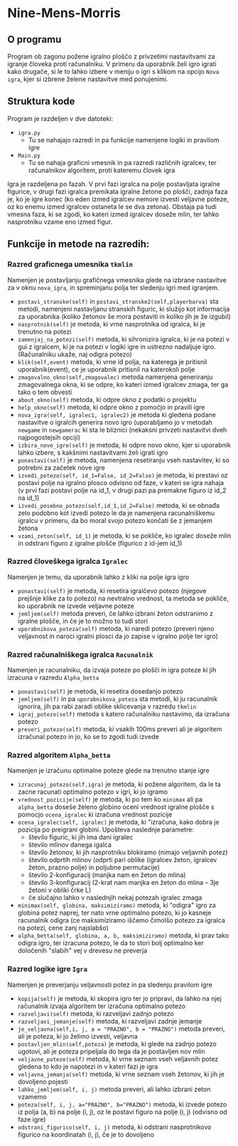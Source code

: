 ﻿# Nine-Mens-Morris

## O programu

Program ob zagonu požene igralno ploščo z privzetimi nastavitvami za igranje človeka proti računalniku.
V primeru da uporabnik želi igro igrati kako drugače, si le to lahko izbere v meniju o igri s klikom na opcijo `Nova igra`, kjer si izbrene želene nastavitve med ponujenimi.

## Struktura kode

Program je razdeljen v dve datoteki:
* `igra.py`
    * Tu se nahajajo razredi in pa funkcije namenjene logiki in pravilom igre
* `Main.py`
    * Tu se nahaja graficni vmesnik in pa razredi različnih igralcev, ter računalnikov algoritem, proti kateremu človek igra
    
Igra je razdeljena po fazah. V prvi fazi igralca na polje postavljata igralne figurice, v drugi fazi igralca premikata igralne žetone po plošči, zadnja faza je, ko je igre konec (ko eden izmed igralcev nemore izvesti veljavne poteze, oz ko enemu izmed igralcev ostaneta le se dva zetona). Obstaja pa tudi vmesna faza, ki se zgodi, ko kateri izmed igralcev doseže mlin, ter lahko nasprotniku vzame eno izmed figur.
    
## Funkcije in metode na razredih:

### Razred graficnega umesnika `tkmlin`

Namenjen je postavljanju grafičnega vmesnika glede na izbrane nastavitve za v oknu `nova_igra`, in spreminjanu polja ter sledenju igri med igranjem.

* `postavi_stranske(self)` in `postavi_stranske2(self,playerbarva)` sta metodi, namenjeni nastavljanu stranskih figuric, ki služijo kot informacija za uporabnika (koliko žetonov še mora postaviti in koliko jih je že izgubil)
* `nasprotnik(self)` je metoda, ki vrne nasprotnika od igralca, ki je trenutno na potezi
* `zamenjaj_na_potezi(self)` metoda, ki sihronizira igralca, ki je na potezi v gui z igralcem, ki je na potezi v logiki igre in ustrezno nadaljuje igro. (Računalniku ukaže, naj odigra potezo)
* `klik(self,event)` metoda, ki vrne id polja, na katerega je pritisnil uporabnik(event), ce je uporabnik pritisnil na katerokoli polje
* `zmagovalno_okno(self,zmagovalec)` metoda namenjena generiranju zmagovalnega okna, ki se odpre, ko kateri izmed igralcev zmaga, ter ga tako o tem obvesti
* `about_okno(self)` metoda, ki odpre okno z podatki o projektu
* `help_okno(self)` metoda, ki odpre okno z pomočjo in pravili igre
* `nova_igra(self, igralec1, igralec2)` je metoda ki gledena podane nastavitve o igralcih generira novo igro (uporabljamo jo v metodah `newgame` in `newgamerac` ki sta le bliznici (nekaksni privzeti nastavitvi dveh najpogostejsih opciji)
* `izbira_nove_igre(self)` je metoda, ki odpre novo okno, kjer si uporabnik lahko izbere, s kakšnimi nastavitvami želi igrati igro
* `ponastavi(self)` je metoda, namenjena resetiranju vseh nastavitev, ki so potrebni za začetek nove igre
* `izvedi_potezo(self, id_1=False, id_2=False)` je metoda, ki prestavi oz postavi polje na igralno plosco odvisno od faze, v kateri se igra nahaja (v prvi fazi postavi polje na id_1, v drugi pazi pa premakne figuro iz id_2 na id_1)
* `izvedi_posebno_potezo(self,id_1,id_2=False)` metoda, ki se obnađa zelo podobno kot izvedi potezo le da je namenjena racunalniškemu igralcu v primeru, da bo moral svojo potezo končati še z jemanjem žetona
* `vzami_zeton(self, id_1)` je metoda, ki se pokliče, ko igralec doseže mlin in odstrani figuro z igralne plošče (figurico z id-jem id_1)

### Razred človeškega igralca `Igralec`

Namenjen je temu, da uporabnik lahko z kliki na polje igra igro

* `ponastavi(self)` je metoda, ki resetira igralčevo potezo (njegove prejšnje klike za to potezo) na nevtralno vrednost, ta metoda se pokliče, ko uporabnik ne izvede veljavne poteze
* `jemljem(self)` metoda preveri, če lahko izbrani žeton odstranimo z igralne plošče, in če je to možno to tudi stori
* `uporabnikova_poteza(self)` metoda, ki naredi potezo (preveri njeno veljavnost in naroci igralni plosci da jo zapise v igralno polje ter igro)

### Razred računalniškega igralca `Racunalnik`

Namenjen je racunalniku, da izvaja poteze po plošči in igra poteze ki jih izracuna v razredu `Alpha_betta`

* `ponastavi(self)` je metoda, ki resetira dosedanjo potezo
* `jemljem(self)` in pa `uporabnikova_poteza` sta metodi, ki ju racunalnik ignorira, jih pa rabi zaradi oblike sklicevanja v razredu `tkmlin`
* `igraj_potezo(self)` metoda s katero računalniku nastavimo, da izračuna potezo
* `preveri_potezo(self)` metoda, ki vsakih 100ms preveri ali je algoritem izračunal potezo in jo, ko se to zgodi tudi izvede

### Razred algoritem `Alpha_betta`

Namenjen je izračunu optimalne poteze glede na trenutno stanje igre

* `izracunaj_potezo(self,igra)` je metoda, ki požene algoritem, da le ta zacne racunati optimalno potezo v igri, ki jo igramo
* `vrednost_pozicije(self)` je metoda, ki po tem ko `minimax` ali pa `alpha_betta` doseše želeno globino oceni vrednost igralne plošče s pomocjo `ocena_igralec` ki izračuna vrednost pozicije  
* `ocena_igralec(self, igralec)` je metoda, ki "izračuna, kako dobra je pozicija po preigrani globini. Upošteva naslednje parametre:
    * število figuric, ki jih ima dani igralec
    * število mlinov danega igalca
    * število žetonov, ki jih nasprotniku blokiramo (nimajo veljavnih potez)
    * število odprtih mlinov (odprti pari oblike (igralcev žeton, igralcev žeton, prazno polje) in poljubne permutacije)
    * število 2-konfiguracij (manjka nam en žeton do mlina)
    * število 3-konfiguracij (2-krat nam manjka en žeton do mlina – 3je žetoni v obliki črke L)
    * če slučajno lahko v naslednjih nekaj potezah igralec zmaga
* `minimax(self, globina, maksimiziramo)` metoda, ki "odigra" igro za globina potez naprej, ter nato vrne optimalno potezo, ki jo kasneje racunalnik odigra (ce maksimiziramo iščemo čimolšo potezo za igralca na potezi, cene zanj najslabšo)
* `alpha_betta(self, globina, a, b, maksimiziramo)`  metoda, ki prav tako odigra igro, ter izracuna potezo, le da to stori bolj optimalno ker določenih "slabih" vej v drevesu ne preverja

### Razred logike igre `Igra`

Namenjen je preverjanju veljavnosti potez in pa sledenju pravilom igre

* `kopija(self)` je metoda, ki skopira igro ter jo pripravi, da lahko na njej računalnik izvaja algoritem ter izračuna optimalno potezo
* `razveljavi(self)` metoda, ki razveljavi zadnjo potezo
* `razveljavi_jemanje(self)` metoda, ki razveljavi zadnje jemanje
* `je_veljavna(self,i, j, a = "PRAZNO", b = "PRAZNO")` metoda preveri, ali je poteza, ki jo želimo izvesti, veljavna 
* `postavljen_mlin(self,poteza)` je metoda, ki glede na zadnjo potezo ugotovi, ali je poteza pripeljala do tega da je postavljen nov mlin
* `veljavne_poteze(self)` metoda, ki vrne seznam vseh veljavnih potez gledena to kdo je napotezi in v kateri fazi je igra
* `veljavna_jemanja(self)` metoda, ki vrne seznam vseh žetonov, ki jih je dovoljeno pojesti
* `lahko_jemljem(self, i, j)` metoda preveri, ali lahko izbrani zeton vzamemo
* `poteza(self, i, j, a="PRAZNO", b="PRAZNO")` metoda, ki izvede potezo iz polja (a, b) na polje (i, j), oz le postavi figuro na polje (i, j) (odvisno od faze igre)
* `odstrani_figurico(self, i, j)` metoda, ki odstrani nasprotnikovo figurico na koordinatah (i, j), če je to dovoljeno
